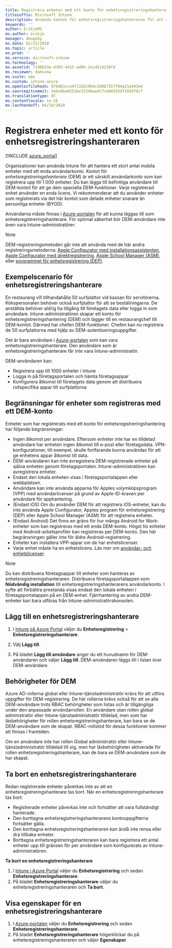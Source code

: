 ```yaml
---
title: Registrera enheter med ett konto för enhetsregistreringshanteraren
titlesuffix: Microsoft Intune
description: Använda kontot för enhetsregistreringshanteraren för att registrera flera enheter i Intune. "
keywords: ''
author: ErikjeMS
ms.author: erikje
manager: dougeby
ms.date: 02/22/2018
ms.topic: article
ms.prod: ''
ms.service: microsoft-intune
ms.technology: ''
ms.assetid: 7196b33e-d303-4415-ad0b-2ecdb14230fd
ms.reviewer: damionw
ms.suite: ems
ms.custom: intune-azure
ms.openlocfilehash: 870d61cce47132b19b4c3d8b7357f84a21a443e4
ms.sourcegitcommit: 5eba4bad151be32346aedc7cbb0333d71934f8cf
ms.translationtype: HT
ms.contentlocale: sv-SE
ms.lasthandoff: 04/16/2018
---
```

# <a name="enroll-devices-by-using-a-device-enrollment-manager-account"></a>Registrera enheter med ett konto för enhetsregistreringshanteraren

[!INCLUDE [azure_portal](./includes/azure_portal.md)]

Organisationer kan använda Intune för att hantera ett stort antal mobila enheter med ett enda användarkonto. Kontot för *enhetsregistreringshanterare* (DEM) är ett särskilt användarkonto som kan registrera upp till 1 000 enheter. Du kan lägga till befintliga användare till DEM-kontot för att ge dem speciella DEM-funktioner. Varje registrerad enhet använder en enda licens. Vi rekommenderar att du använder enheter som registrerats via det här kontot som delade enheter snarare än personliga enheter (BYOD).  

Användarna måste finnas i [Azure-portalen](https://portal.azure.com) för att kunna läggas till som enhetsregistreringshanterare. För optimal säkerhet bör DEM-användare inte även vara Intune-administratörer.

>[!NOTE]
>DEM-registreringsmetoden går inte att använda med de här andra registreringsmetoderna: [Apple Configurator med installationsassistenten](apple-configurator-setup-assistant-enroll-ios.md), [Apple Configurator med direktregistrering](apple-configurator-direct-enroll-ios.md), [Apple School Manager (ASM)](apple-school-manager-set-up-ios.md), eller [programmet för enhetsregistrering (DEP)](device-enrollment-program-enroll-ios.md).

## <a name="example-of-a-device-enrollment-manager-scenario"></a>Exempelscenario för enhetsregistreringshanterare

En restaurang vill tillhandahålla 50 surfplattor vid kassan för servitörerna. Kökspersonalen behöver också surfplattor för att se beställningarna. De anställda behöver aldrig ha tillgång till företagets data eller logga in som användare. Intune-administratören skapar ett konto för enhetsregistreringshantering (DEM) och lägger till en restaurangchef till DEM-kontot. Därmed har chefen DEM-funktioner. Chefen kan nu registrera de 50 surfplattorna med hjälp av DEM-autentiseringsuppgifter.

Det är bara användare i [Azure-portalen](https://portal.azure.com) som kan vara enhetsregistreringshanterare. Den användare som är enhetsregistreringshanterare får inte vara Intune-administratör.

DEM-användaren kan:

-   Registrera upp till 1000 enheter i Intune
-   Logga in på företagsportalen och hämta företagsappar
-   Konfigurera åtkomst till företagets data genom att distribuera rollspecifika appar till surfplattorna

## <a name="limitations-of-devices-that-are-enrolled-with-a-dem-account"></a>Begränsningar för enheter som registreras med ett DEM-konto

Enheter som har registrerats med ett konto för enhetsregistreringshantering har följande begränsningar:

  - Ingen åtkomst per användare. Eftersom enheter inte har en tilldelad användare har enheten ingen åtkomst till e-post eller företagsdata. VPN-konfigurationer, till exempel, skulle fortfarande kunna användas för att ge enhetens appar åtkomst till data.
  - DEM-användaren kan inte avregistrera DEM-registrerade enheter på själva enheten genom företagsportalen. Intune-administratören kan avregistrera enheter.
  - Endast den lokala enheten visas i företagsportalappen eller webbplatsen.
  - Användare kan inte använda apparna för Apples volymköpsprogram (VPP) med användarlicenser på grund av Apple-ID-kraven per användare för apphantering.
  - (Endast iOS) Om du använder DEM för att registrera iOS-enheter, kan du inte använda Apple Configurator, Apples program för enhetsregistrering (DEP) eller Apple School Manager (ASM) för att registrera enheter.
  - (Endast Android) Det finns en gräns för hur många Android for Work-enheter som kan registreras med ett enda DEM-konto. Högst tio enheter med Android-arbetsprofiler kan registreras per DEM-konto. Den här begränsningen gäller inte för äldre Android-registrering.
  - Enheter kan installera VPP-appar om de har enhetslicenser.
  - Varje enhet måste ha en enhetslicens. Läs mer om [användar- och enhetslicenser](licenses-assign.md#how-user-and-device-licenses-affect-access-to-services).


> [!NOTE]
> Du kan distribuera företagsappar till enheter som hanteras av enhetsregistreringshanteraren. Distribuera företagsportalappen som **Nödvändig installation** till enhetsregistreringshanterarens användarkonto.
> I syfte att förbättra prestanda visas endast den lokala enheten i företagsportalappen på en DEM-enhet. Fjärrhantering av andra DEM-enheter kan bara utföras från Intune-administratörskonsolen.


## <a name="add-a-device-enrollment-manager"></a>Lägg till en enhetsregistreringshanterare

1.  I [Intune på Azure Portal](https://aka.ms/intuneportal) väljer du **Enhetsregistrering** > **Enhetsregistreringshanterare**.

2.  Välj **Lägg till**.

3.  På bladet **Lägg till användare** anger du ett huvudnamn för DEM-användaren och väljer **Lägg till**. DEM-användaren läggs till i listan över DEM-användare.

## <a name="permissions-for-dem"></a>Behörigheter för DEM

Azure AD-rollerna global eller Intune-tjänstadministratör krävs för att utföra uppgifter för DEM-registrering. De här rollerna krävs också för att se alla DEM-användare trots RBAC behörigheter som listas och är tillgängliga under den anpassade användarrollen. En användare utan rollen global administratör eller Intune-tjänstadministratör tilldelad, men som har läsbehörigheter för rollen enhetsregistreringshanterare, kan bara se de DEM-användare som de skapat. RBAC-rollstöd för dessa funktioner kommer att finnas i framtiden.

Om en användare inte har rollen Global administratör eller Intune-tjänstadministratör tilldelad till sig, men har läsbehörigheter aktiverade för rollen enhetsregistreringshanterare, kan de bara se DEM-användare som de har skapat.

## <a name="remove-a-device-enrollment-manager"></a>Ta bort en enhetsregistreringshanterare

Redan registrerade enheter påverkas inte av att en enhetsregistreringshanterare tas bort. När en enhetsregistreringshanterare tas bort:

-   Registrerade enheter påverkas inte och fortsätter att vara fullständigt hanterade.
-   Den borttagna enhetsregistreringshanterarens kontouppgifterna fortsätter gälla.
-   Den borttagna enhetsregistreringshanteraren kan ändå inte rensa eller dra tillbaka enheter.
-   Borttagna enhetsregistreringshanteraren kan bara registrera ett antal enheter upp till gränsen för per användare som konfigurerats av Intune-administratören.

**Ta bort en enhetsregistreringshanterare**

1. I [Intune i Azure Portal](https://aka.ms/intuneportal) väljer du **Enhetsregistrering** och sedan **Enhetsregistreringshanterare**.
2. På bladet **Enhetsregistreringshanterare** väljer du enhetsregistreringshanteraren och **Ta bort**.

## <a name="view-the-properties-of-a-device-enrollment-manager"></a>Visa egenskaper för en enhetsregistreringshanterare

1. I [Azure-portalen](https://portal.azure.com) väljer du **Enhetsregistrering** och sedan **Enhetsregistreringshanterare**.
2. På bladet **Enhetsregistreringshanterare** högerklickar du på enhetsregistreringshanteraren och väljer **Egenskaper**.
